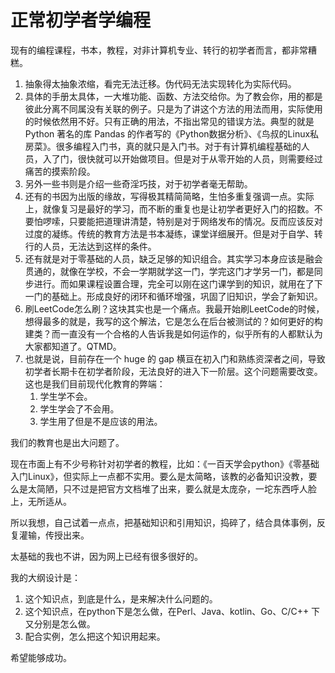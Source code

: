 # 正常初学者学编程
现有的编程课程，书本，教程，对非计算机专业、转行的初学者而言，都非常糟糕。

1. 抽象得太抽象浓缩，看完无法迁移。伪代码无法实现转化为实际代码。
2. 具体的手册太具体，一大堆功能、函数、方法交给你。为了教会你，用的都是彼此分离不同属没有关联的例子。只是为了讲这个方法的用法而用，实际使用的时候依然用不好。只有正确的用法，不指出常见的错误方法。典型的就是 Python 著名的库 Pandas 的作者写的《Python数据分析》、《鸟叔的Linux私房菜》。很多编程入门书，真的就只是入门书。对于有计算机编程基础的人员，入了门，很快就可以开始做项目。但是对于从零开始的人员，则需要经过痛苦的摸索阶段。
3. 另外一些书则是介绍一些奇淫巧技，对于初学者毫无帮助。
4. 还有的书因为出版的缘故，写得极其精简简略，生怕多重复强调一点。实际上，就像复习是最好的学习，而不断的重复也是让初学者更好入门的招数。不要怕啰嗦，只要能把道理讲清楚，特别是对于网络发布的情况。反而应该反对过度的凝练。传统的教育方法是书本凝练，课堂详细展开。但是对于自学、转行的人员，无法达到这样的条件。
5. 还有就是对于零基础的人员，缺乏足够的知识组合。其实学习本身应该是融会贯通的，就像在学校，不会一学期就学这一门，学完这门才学另一门，都是同步进行。而如果课程设置合理，完全可以刚在这门课学到的知识，就用在了下一门的基础上。形成良好的闭环和循环增强，巩固了旧知识，学会了新知识。
6. 刷LeetCode怎么刷？这块其实也是一个痛点。我最开始刷LeetCode的时候，想得最多的就是，我写的这个解法，它是怎么在后台被测试的？如何更好的构建类？而一直没有一个合格的人告诉我是如何运作的，似乎所有的人都默认为大家都知道了。QTMD。
7. 也就是说，目前存在一个 huge 的 gap 横亘在初入门和熟练资深者之间，导致初学者长期卡在初学者阶段，无法良好的进入下一阶层。这个问题需要改变。这也是我们目前现代化教育的弊端：
   1. 学生学不会。
   2. 学生学会了不会用。
   3. 学生用了但是不是应该的用法。

我们的教育也是出大问题了。

现在市面上有不少号称针对初学者的教程，比如：《一百天学会python》《零基础入门Linux》，但实际上一点都不实用。要么是太简略，该教的必备知识没教，要么是太简陋，只不过是把官方文档堆了出来，要么就是太庞杂，一坨东西呼人脸上，无所适从。

所以我想，自己试着一点点，把基础知识和引用知识，捣碎了，结合具体事例，反复灌输，传授出来。

太基础的我也不讲，因为网上已经有很多很好的。

我的大纲设计是：

1. 这个知识点，到底是什么，是来解决什么问题的。
2. 这个知识点，在python下是怎么做，在Perl、Java、kotlin、Go、C/C++ 下又分别是怎么做。
3. 配合实例，怎么把这个知识用起来。

希望能够成功。

